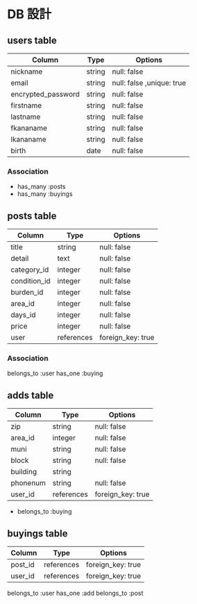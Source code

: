 # DB 設計

## users table

| Column             | Type                | Options                 |
|--------------------|---------------------|-------------------------|
| nickname           | string              | null: false             |
| email              | string              | null: false ,unique: true |
| encrypted_password | string              | null: false             |
| firstname          | string              | null: false             |
| lastname           | string              | null: false             |
| fkananame          | string              | null: false             |
| lkananame          | string              | null: false             |
| birth              | date                | null: false             |


### Association
* has_many :posts
* has_many :buyings

## posts table

| Column                              | Type       | Options           |
|-------------------------------------|------------|-------------------|
| title                               | string     | null: false       |
| detail                              | text       | null: false       |
| category_id                         | integer    | null: false       |
| condition_id                        | integer    | null: false       |
| burden_id                           | integer    | null: false       |
| area_id                             | integer    | null: false       |
| days_id                             | integer    | null: false       |
| price                               | integer    | null: false       |
| user                                | references | foreign_key: true |

### Association
belongs_to :user
has_one :buying

## adds table

| Column                              | Type       | Options           |
|-------------------------------------|------------|-------------------|
| zip                                 | string     | null: false       |
| area_id                             | integer    | null: false       |
| muni                                | string     | null: false       |
| block                               | string     | null: false       |
| building                            | string     |                   |
| phonenum                            | string     | null: false       |
| user_id                             | references | foreign_key: true |

* belongs_to :buying

## buyings table
| Column                              | Type       | Options           |
|-------------------------------------|------------|-------------------|
| post_id                             | references | foreign_key: true |
| user_id                             | references | foreign_key: true |

belongs_to :user
has_one :add
belongs_to :post